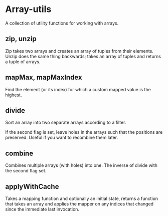 # Array-utils

A collection of utility functions for working with arrays.

## zip, unzip

Zip takes two arrays and creates an array of tuples from their elements.
Unzip does the same thing backwards; takes an array of tuples and returns
a tuple of arrays.

## mapMax, mapMaxIndex

Find the element (or its index) for which a custom mapped value is the
highest.

## divide

Sort an array into two separate arrays according to a filter.

If the second flag is set, leave holes in the arrays such that the
positions are preserved. Useful if you want to recombine them later.

## combine

Combines multiple arrays (with holes) into one. The inverse of divide
with the second flag set.

## applyWithCache

Takes a mapping function and optionally an initial state, returns a
function that takes an array and applies the mapper on any indices that
changed since the immediate last invocation.